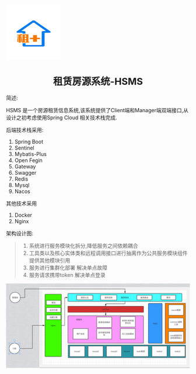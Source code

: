 <img class="logo-img" src="images/img_2.png">

# 租赁房源系统-HSMS

简述: 

HSMS 是一个房源租赁信息系统,该系统提供了Client端和Manager端双端接口,从设计之初考虑使用Spring Cloud 相关技术栈完成.

<div class="box">

后端技术栈采用:
1. Spring Boot
2. Sentinel
3. Mybatis-Plus
4. Open Fegin
5. Gateway
6. Swagger
7. Redis
8. Mysql
9. Nacos

其他技术采用
1. Docker
2. Nginx
</div>


架构设计图:
> 1. 系统进行服务模块化拆分,降低服务之间依赖耦合
> 2. 工具类以及核心实体类和远程调用接口进行抽离作为公共服务模块组件提供其他模块引用
> 3. 服务进行集群化部署 解决单点故障
> 4. 服务请求携带token 解决单点登录
<img src="./images/img_1.png">



<style>
    h1  {
        text-align: center;
        font-size: 26px;
    }

    .box {
        /*text-align: center;*/
        }
    .logo-img {
        width: 150px;    
        margin: auto 0;
    }
</style>